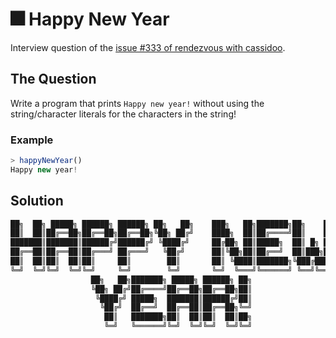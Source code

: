 # 🎆 Happy New Year

Interview question of the [issue #333 of rendezvous with cassidoo](https://buttondown.email/cassidoo/archive/learn-from-yesterday-live-for-today-hope-for/).

## The Question

Write a program that prints `Happy new year!` without using the string/character literals for the
characters in the string!

### Example

```js
> happyNewYear()
Happy new year!
```

## Solution

```txt
██╗  ██╗ █████╗ ██████╗ ██████╗ ██╗   ██╗    ███╗   ██╗███████╗██╗    ██╗
██║  ██║██╔══██╗██╔══██╗██╔══██╗╚██╗ ██╔╝    ████╗  ██║██╔════╝██║    ██║
███████║███████║██████╔╝██████╔╝ ╚████╔╝     ██╔██╗ ██║█████╗  ██║ █╗ ██║
██╔══██║██╔══██║██╔═══╝ ██╔═══╝   ╚██╔╝      ██║╚██╗██║██╔══╝  ██║███╗██║
██║  ██║██║  ██║██║     ██║        ██║       ██║ ╚████║███████╗╚███╔███╔╝
╚═╝  ╚═╝╚═╝  ╚═╝╚═╝     ╚═╝        ╚═╝       ╚═╝  ╚═══╝╚══════╝ ╚══╝╚══╝
                  ██╗   ██╗███████╗ █████╗ ██████╗ ██╗
                  ╚██╗ ██╔╝██╔════╝██╔══██╗██╔══██╗██║
                   ╚████╔╝ █████╗  ███████║██████╔╝██║
                    ╚██╔╝  ██╔══╝  ██╔══██║██╔══██╗╚═╝
                     ██║   ███████╗██║  ██║██║  ██║██╗
                     ╚═╝   ╚══════╝╚═╝  ╚═╝╚═╝  ╚═╝╚═╝
```
